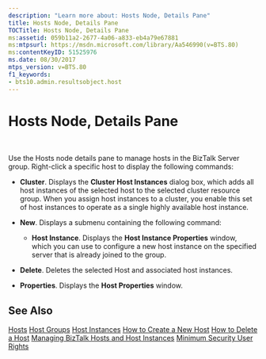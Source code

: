 ```yaml
---
description: "Learn more about: Hosts Node, Details Pane"
title: Hosts Node, Details Pane
TOCTitle: Hosts Node, Details Pane
ms:assetid: 059b11a2-2677-4a06-a833-eb4a79e67881
ms:mtpsurl: https://msdn.microsoft.com/library/Aa546990(v=BTS.80)
ms:contentKeyID: 51525976
ms.date: 08/30/2017
mtps_version: v=BTS.80
f1_keywords:
- bts10.admin.resultsobject.host
---
```


# Hosts Node, Details Pane

 

Use the Hosts node details pane to manage hosts in the BizTalk Server group. Right-click a specific host to display the following commands:

  - **Cluster**. Displays the **Cluster Host Instances** dialog box, which adds all host instances of the selected host to the selected cluster resource group. When you assign host instances to a cluster, you enable this set of host instances to operate as a single highly available host instance.

  - **New**. Displays a submenu containing the following command:
    
      - **Host Instance**. Displays the **Host Instance Properties** window, which you can use to configure a new host instance on the specified server that is already joined to the group.

  - **Delete**. Deletes the selected Host and associated host instances.

  - **Properties**. Displays the **Host Properties** window.

## See Also

[Hosts](https://msdn.microsoft.com/library/aa578695\(v=bts.80\))  
[Host Groups](https://msdn.microsoft.com/library/aa547356\(v=bts.80\))  
[Host Instances](https://msdn.microsoft.com/library/aa560673\(v=bts.80\))  
[How to Create a New Host](https://msdn.microsoft.com/library/aa561079\(v=bts.80\))  
[How to Delete a Host](https://msdn.microsoft.com/library/aa561590\(v=bts.80\))  
[Managing BizTalk Hosts and Host Instances](https://msdn.microsoft.com/library/aa561042\(v=bts.80\))  
[Minimum Security User Rights](https://msdn.microsoft.com/library/aa559845\(v=bts.80\))

